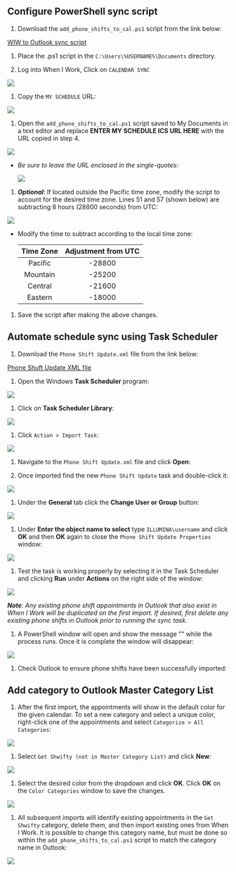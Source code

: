 ## Configure PowerShell sync script
1. Download the `add_phone_shifts_to_cal.ps1` script from the link below:

[WIW to Outlook sync script](https://illumina.box.com/s/4vvbcz4ii34bt0v70vq5b9pgafvjs0w1)

1. Place the .ps1 script in the `C:\Users\%USERNAME%\Documents` directory.  

1. Log into When I Work, Click on `CALENDAR SYNC`

![](./images/cal-sync.jpg)

1. Copy the `MY SCHEDULE` URL:

![](./images/wiw-ics-url.jpg)

1.  Open the `add_phone_shifts_to_cal.ps1` script saved to My Documents in a text editor and replace **ENTER MY SCHEDULE ICS URL HERE** with the URL copied in step 4.

![](./images/add-url.jpg)
* *Be sure to leave the URL enclosed in the single-quotes*:
    
    ![](./images/url-added.jpg)


1. ***Optional***: If located outside the Pacific time zone, modify the script to account for the desired time zone. Lines 51 and 57 (shown below) are subtracting 8 hours (28800 seconds) from UTC:

![](./images/time-mod.jpg)
* Modify the time to subtract according to the local time zone:


    |Time Zone|Adjustment from UTC|
    |:--:|:--:|
    |Pacific|-28800|
    |Mountain|-25200|
    |Central|-21600|
    |Eastern|-18000|

1. Save the script after making the above changes.

## Automate schedule sync using **Task Scheduler** 

1. Download the `Phone Shift Update.xml` file from the link below:

[Phone Shuft Update XML file](https://illumina.box.com/s/dr1boyljuu94gu144cbel1r5w5y8ua8x)

1. Open the Windows **Task Scheduler** program:

![](./images/task-scheduler.jpg)

1. Click on **Task Scheduler Library**:

![](./images/task-scheduler-library.jpg)

1. Click `Action > Import Task`:

![](./images/import-task.jpg)

1. Navigate to the `Phone Shift Update.xml` file and click **Open**:

1. Once imported find the new `Phone Shift Update` task and double-click it:

![](./images/open-task.jpg)

1. Under the **General** tab click the **Change User or Group** button:

![](./images/change-user.jpg)

1. Under **Enter the object name to select** type `ILLUMINA\username` and click **OK** and then **OK** again to close the `Phone Shift Update Properties` window:

![](./images/enter-user.jpg)

1. Test the task is working properly by selecting it in the Task Scheduler and clicking **Run** under **Actions** on the right side of the window:

![](./images/run-task.jpg)

***Note***: *Any existing phone shift appointments in Outlook that also exist in When I Work will be duplicated on the first import. If desired, first delete any existing phone shifts in Outlook prior to running the sync task.*

1. A PowerShell window will open and show the message "" while the process runs. Once it is complete the window will disappear:

![](./images/running.jpg)

1. Check Outlook to ensure phone shifts have been successfully imported:

## Add category to Outlook Master Category List

1. After the first import, the appointments will show in the default color for the given calendar. To set a new category and select a unique color, right-click one of the appointments and select `Categorize > All Categories`:

![](./images/added.jpg)

1. Select `Get Shwifty (not in Master Category List)` and click **New**:

![](./images/add-category.jpg)

1. Select the desired color from the dropdown and click **OK**. Click **OK** on the `Color Categories` window to save the changes.

![](./images/category-color.jpg)

1. All subsequent imports will identify existing appointments in the `Get Shwifty` category, delete them, and then import existing ones from When I Work. It is possible to change this category name, but must be done so within the `add_phone_shifts_to_cal.ps1` script to match the category name in Outlook:

![](./images/change-category.jpg)
